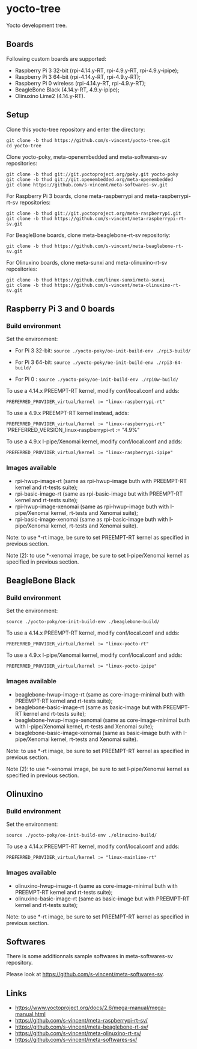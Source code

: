 # yocto-tree

Yocto development tree.

## Boards

Following custom boards are supported:
- Raspberry Pi 3 32-bit (rpi-4.14.y-RT, rpi-4.9.y-RT, rpi-4.9.y-ipipe);
- Raspberry Pi 3 64-bit (rpi-4.14.y-RT, rpi-4.9.y-RT);
- Raspberry Pi 0 wireless (rpi-4.14.y-RT, rpi-4.9.y-RT);
- BeagleBone Black (4.14.y-RT, 4.9.y-ipipe);
- Olinuxino Lime2 (4.14.y-RT).

## Setup

Clone this yocto-tree repository and enter the directory:

```
git clone -b thud https://github.com/s-vincent/yocto-tree.git
cd yocto-tree
```

Clone yocto-poky, meta-openembedded and meta-softwares-sv repositories:

```
git clone -b thud git://git.yoctoproject.org/poky.git yocto-poky
git clone -b thud git://git.openembedded.org/meta-openembedded
git clone https://github.com/s-vincent/meta-softwares-sv.git
```

For Raspberry Pi 3 boards, clone meta-raspberrypi and meta-raspberrypi-rt-sv
repositories:

```
git clone -b thud git://git.yoctoproject.org/meta-raspberrypi.git
git clone -b thud https://github.com/s-vincent/meta-raspberrypi-rt-sv.git
```

For BeagleBone boards, clone meta-beaglebone-rt-sv repositoriy:

```
git clone -b thud https://github.com/s-vincent/meta-beaglebone-rt-sv.git
```

For Olinuxino boards, clone meta-sunxi and meta-olinuxino-rt-sv repositories:

```
git clone -b thud https://github.com/linux-sunxi/meta-sunxi
git clone -b thud https://github.com/s-vincent/meta-olinuxino-rt-sv.git
```

## Raspberry Pi 3 and 0 boards

### Build environment

Set the environment:

* For Pi 3 32-bit:
`source ./yocto-poky/oe-init-build-env ./rpi3-build/`

* For Pi 3 64-bit:
`source ./yocto-poky/oe-init-build-env ./rpi3-64-build/`

* For Pi 0 :
`source ./yocto-poky/oe-init-build-env ./rpi0w-build/`

To use a 4.14.x PREEMPT-RT kernel, modify conf/local.conf and adds:

`PREFERRED_PROVIDER_virtual/kernel := "linux-raspberrypi-rt"`

To use a 4.9.x PREEMPT-RT kernel instead, adds:

`PREFERRED_PROVIDER_virtual/kernel := "linux-raspberrypi-rt"`
`PREFERRED_VERSION_linux-raspberrypi-rt := "4.9%"

To use a 4.9.x I-pipe/Xenomai kernel, modify conf/local.conf and adds:

`PREFERRED_PROVIDER_virtual/kernel := "linux-raspberrypi-ipipe"`

### Images available

* rpi-hwup-image-rt (same as rpi-hwup-image buth with PREEMPT-RT
kernel and rt-tests suite);
* rpi-basic-image-rt (same as rpi-basic-image but with PREEMPT-RT kernel and
rt-tests suite);
* rpi-hwup-image-xenomai (same as rpi-hwup-image buth with I-pipe/Xenomai 
kernel, rt-tests and Xenomai suite);
* rpi-basic-image-xenomai (same as rpi-basic-image buth with I-pipe/Xenomai 
kernel, rt-tests and Xenomai suite).

Note: to use *-rt image, be sure to set PREEMPT-RT kernel as specified in 
previous section. 

Note (2): to use *-xenomai image, be sure to set I-pipe/Xenomai kernel as 
specified in  previous section. 

## BeagleBone Black

### Build environment

Set the environment:

`source ./yocto-poky/oe-init-build-env ./beaglebone-build/`

To use a 4.14.x PREEMPT-RT kernel, modify conf/local.conf and adds:

`PREFERRED_PROVIDER_virtual/kernel := "linux-yocto-rt"`

To use a 4.9.x I-pipe/Xenomai kernel, modify conf/local.conf and adds:

`PREFERRED_PROVIDER_virtual/kernel := "linux-yocto-ipipe"`

### Images available

* beaglebone-hwup-image-rt (same as core-image-minimal buth with PREEMPT-RT
kernel and rt-tests suite);
* beaglebone-basic-image-rt (same as basic-image but with PREEMPT-RT kernel and
rt-tests suite);
* beaglebone-hwup-image-xenomai (same as core-image-minimal buth with 
I-pipe/Xenomai kernel, rt-tests and Xenomai suite);
* beaglebone-basic-image-xenomai (same as basic-image buth with I-pipe/Xenomai 
kernel, rt-tests and Xenomai suite).

Note: to use *-rt image, be sure to set PREEMPT-RT kernel as specified in 
previous section. 

Note (2): to use *-xenomai image, be sure to set I-pipe/Xenomai kernel as 
specified in  previous section. 

## Olinuxino

### Build environment

Set the environment:

`source ./yocto-poky/oe-init-build-env ./olinuxino-build/`

To use a 4.14.x PREEMPT-RT kernel, modify conf/local.conf and adds:

`PREFERRED_PROVIDER_virtual/kernel := "linux-mainline-rt"`

### Images available

* olinuxino-hwup-image-rt (same as core-image-minimal buth with PREEMPT-RT
kernel and rt-tests suite);
* olinuxino-basic-image-rt (same as basic-image but with PREEMPT-RT kernel and
rt-tests suite);

Note: to use *-rt image, be sure to set PREEMPT-RT kernel as specified in 
previous section. 

## Softwares

There is some additionnals sample softwares in meta-softwares-sv repository.

Please look at https://github.com/s-vincent/meta-softwares-sv.

## Links

* https://www.yoctoproject.org/docs/2.6/mega-manual/mega-manual.html
* https://github.com/s-vincent/meta-raspberrypi-rt-sv/
* https://github.com/s-vincent/meta-beaglebone-rt-sv/
* https://github.com/s-vincent/meta-olinuxino-rt-sv/
* https://github.com/s-vincent/meta-softwares-sv/

